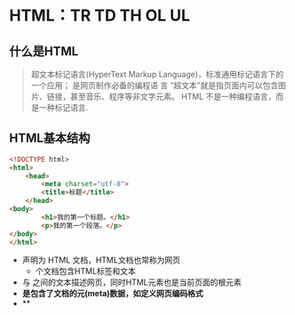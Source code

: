 # HTML：TR TD TH OL UL 

## 什么是HTML

> 超文本标记语言(HyperText Markup Language)，标准通用标记语言下的一个应用； 是网页制作必备的编程语
> 言
> “超文本”就是指页面内可以包含图片、链接，甚至音乐、程序等非文字元素。
> HTML 不是一种编程语言，而是一种标记语言.



## HTML基本结构

```html
<!DOCTYPE html>
<html>
	<head>
		<meta charset="utf-8">
		<title>标题</title>
	</head>
<body>
		<h1>我的第一个标题。</h1>
		<p>我的第一个段落。</p>
</body>
</html>
```

- **<!DOCTYPE html>** 声明为 HTML 文档，HTML文档也常称为网页
  - 个文档包含HTML标签和文本
- <html> 与 </html> 之间的文本描述网页，同时HTML元素也是当前页面的根元素
- **<head>**是包含了文档的元(meta)数据，如定义网页编码格式**<meta charset="utf-8">**
- **<title>**元素描述当前文档页面的标题
- <body> 与 </body> 之间的文本是可见的页面内容
- **<h1> **与 **</h1> **之间的文本被显示为标题
- **<p> **与 **</p>** 之间的文本被显示为段落



## HTML注释

> 这是一个H5标题



## HTML标签

> HTML标记标签通常被称为HTML标签（HTML tag）

- HTML 标签是由尖括号包围的关键词，比如 <html>
- HTML 标签通常是成对出现的，比如 <\b> 和 </b>
- 标签对中的第一个标签是开始标签，第二个标签是结束标签
- 多数情况下，HTML文档中的标签可以互相嵌套，实现更复杂的功能

### 基本标签

- 标题标签：h1~h6

  ```html
  <h1>
    这是一个最大的标题
  </h1>
  ```

- 段落标签：p

  ```html
  <p>
    每一个段落标签中的内容都会换行输出
  </p>
  ```

- 块级标签：div

  ```html
  <div style="color: #FF0000">
  	<h1>
  		div标签常用来组合一整块标签内容
  	</h1>
  	<p>
  		以便通过CSS样式来对其中这些元素进行格式化控制
  		比如当前div标签下的所有文本均为红色
  	</p>
  </div>
  ```

- 换行标签：br

  ```html
  111
  <br>
  222
  ```

- 图片标签：img

  ```html
  <img src = 'xxx.img' alt='图片'>
  ```

  - src : 用来指明当前图片的路径 。
  - alt : 
    1. 光标位于图片时候所显示的内容。
    2. 当图片加载失败的时候显示的内容。

- 链接标签：a

  ```html
  <a src = 'http://www.baidu.com'> 百度 </a>
  ```

  - href : 控制访问地址
  - a  : 标签的文本为元素展示页面内容

- a无序列表：ul、li

  ```html
  <ul>
  	<li>无序列表项1</li>
    <li>无序列表项2</li>
    <li>无序列表项3</li>
  </ul>
  ```

  - ul:指明当前为无序列表
  - li:具体列表项使用这个标签
  - 单个列表项可不加ul标签

- 有序列表：ol、li

  ```htm
  <ol>
  	<li>A</li>
  	<li>B</li>
  	<li>C</li>
  </ol>
  ```

  - ol:指明当前为有序列表
  - li:具体列表项使用这个标签
  - 单个列表项可不加ul

## 连接外部

> 像img等类似的标签需要我们去访问一个外部文件，常用的方式有如下几种

- 引入外部图片:

  ```html
  <img src="img/1.jpg" alt="图片" />
  ```

- 引入另一个网页

  ```html
  <a src="other.html">其他页面</a>
  ```

- 引入CSS样式文件：

  ```html
  <link rel="stylesheet" type="text/css" href="css/main.css"/>
  ```

  - rel: relationship的英文缩写,用于定义链接的文件和HTML文档之间的关系

    stylesheet: 样式表

  - type: 外链文档的类型

  - href: 外链文档的路径

- 引入js文件：

  ```html
  <script type = 'text/javascript' scr = 'js/jquery.js'></script>
  ```

- src 与 href：

  - src用于引入资源，引入的资源为页面不可缺少的一部分，类似于换内裤。



































